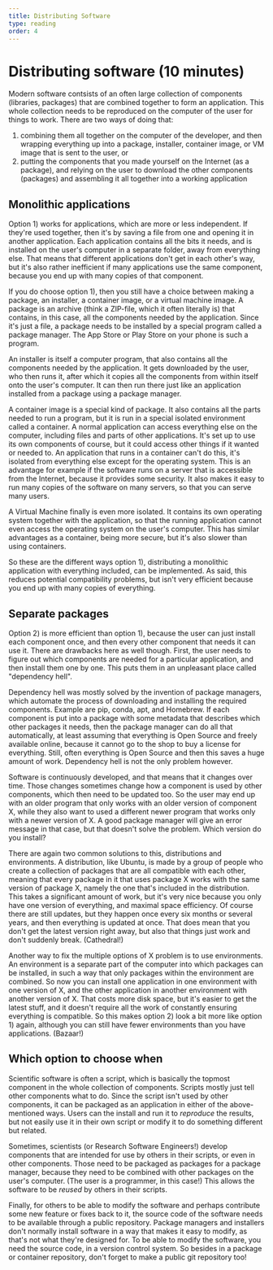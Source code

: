 ```yaml
---
title: Distributing Software
type: reading
order: 4
---
```


# Distributing software (10 minutes)

Modern software contsists of an often large collection of components (libraries, packages) that are combined together to form an application. This whole collection needs to be reproduced on the computer of the user for things to work. There are two ways of doing that: 

1) combining them all together on the computer of the developer, and then wrapping everything up into a package, installer, container image, or VM image that is sent to the user, or 
2) putting the components that you made yourself on the Internet (as a package), and relying on the user to download the other components (packages) and assembling it all together into a working application

## Monolithic applications

Option 1) works for applications, which are more or less independent. If they're used together, then it's by saving a file from one and opening it in another application. Each application contains all the bits it needs, and is installed on the user's computer in a separate folder, away from everything else. That means that different applications don't get in each other's way, but it's also rather inefficient if many applications use the same component, because you end up with many copies of that component.

If you do choose option 1), then you still have a choice between making a package, an installer, a container image, or a virtual machine image. A package is an archive (think a ZIP-file, which it often literally is) that contains, in this case, all the components needed by the application. Since it's just a file, a package needs to be installed by a special program called a package manager. The App Store or Play Store on your phone is such a program.

An installer is itself a computer program, that also contains all the components needed by the application. It gets downloaded by the user, who then runs it, after which it copies all the components from within itself onto the user's computer. It can then run there just like an application installed from a package using a package manager.

A container image is a special kind of package. It also contains all the parts needed to run a program, but it is run in a special isolated environment called a container. A normal application can access everything else on the computer, including files and parts of other applications. It's set up to use its own components of course, but it could access other things if it wanted or needed to. An application that runs in a container can't do this, it's isolated from everything else except for the operating system. This is an advantage for example if the software runs on a server that is accessible from the Internet, because it provides some security. It also makes it easy to run many copies of the software on many servers, so that you can serve many users.

A Virtual Machine finally is even more isolated. It contains its own operating system together with the application, so that the running application cannot even access the operating system on the user's computer. This has similar advantages as a container, being more secure, but it's also slower than using containers.

So these are the different ways option 1), distributing a monolithic application with everything included, can be implemented. As said, this reduces potential compatibility problems, but isn't very efficient because you end up with many copies of everything.

## Separate packages

Option 2) is more efficient than option 1), because the user can just install each component once, and then every other component that needs it can use it. There are drawbacks here as well though. First, the user needs to figure out which components are needed for a particular application, and then install them one by one. This puts them in an unpleasant place called "dependency hell".

Dependency hell was mostly solved by the invention of package managers, which automate the process of downloading and installing the required components. Example are pip, conda, apt, and Homebrew. If each component is put into a package with some metadata that describes which other packages it needs, then the package manager can do all that automatically, at least assuming that everything is Open Source and freely available online, because it cannot go to the shop to buy a license for everything. Still, often everything is Open Source and then this saves a huge amount of work. Dependency hell is not the only problem however.

Software is continuously developed, and that means that it changes over time. Those changes sometimes change how a component is used by other components, which then need to be updated too. So the user may end up with an older program that only works with an older version of component X, while they also want to used a different newer program that works only with a newer version of X. A good package manager will give an error message in that case, but that doesn't solve the problem. Which version do you install?

There are again two common solutions to this, distributions and environments. A distribution, like Ubuntu, is made by a group of people who create a collection of packages that are all compatible with each other, meaning that every package in it that uses package X works with the same version of package X, namely the one that's included in the distribution. This takes a significant amount of work, but it's very nice because you only have one version of everything, and maximal space efficiency. Of course there are still updates, but they happen once every six months or several years, and then everything is updated at once. That does mean that you don't get the latest version right away, but also that things just work and don't suddenly break. (Cathedral!)

Another way to fix the multiple options of X problem is to use environments. An environment is a separate part of the computer into which packages can be installed, in such a way that only packages within the environment are combined. So now you can install one application in one environment with one version of X, and the other application in another environment with another version of X. That costs more disk space, but it's easier to get the latest stuff, and it doesn't require all the work of constantly ensuring everything is compatible. So this makes option 2) look a bit more like option 1) again, although you can still have fewer environments than you have applications. (Bazaar!)

## Which option to choose when

Scientific software is often a script, which is basically the topmost component in the whole collection of components. Scripts mostly just tell other components what to do. Since the script isn't used by other components, it can be packaged as an application in either of the above-mentioned ways. Users can the install and run it to *reproduce* the results, but not easily use it in their own script or modify it to do something different but related.

Sometimes, scientists (or Research Software Engineers!) develop components that are intended for use by others in their scripts, or even in other components. Those need to be packaged as packages for a package manager, because they need to be combined with other packages on the user's computer. (The user is a programmer, in this case!) This allows the software to be *reused* by others in their scripts.

Finally, for others to be able to modify the software and perhaps contribute some new feature or fixes back to it, the source code of the software needs to be available through a public repository. Package managers and installers don't normally install software in a way that makes it easy to modify, as that's not what they're designed for. To be able to modify the software, you need the source code, in a version control system. So besides in a package or container repository, don't forget to make a public git repository too!